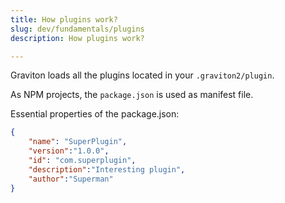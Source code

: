 ```yaml
---
title: How plugins work?
slug: dev/fundamentals/plugins
description: How plugins work?

---
```



Graviton loads all the plugins located in your `.graviton2/plugin`.

As NPM projects, the `package.json` is used as manifest file.

Essential properties of the package.json:

```json
{
	"name": "SuperPlugin",
	"version":"1.0.0",
	"id": "com.superplugin",
	"description":"Interesting plugin",
	"author":"Superman"
}
```

